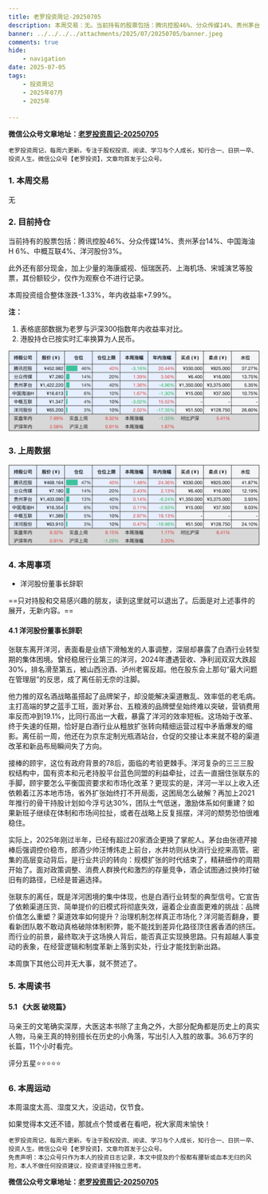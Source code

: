 ```yaml
---
title: 老罗投资周记-20250705
description: 本周交易：无。当前持有的股票包括：腾讯控股46%、分众传媒14%、贵州茅台14%、中国海油H 6%、中概互联4%、洋河股份3%。此外还有部分现金，加上少量的海康威视、恒瑞医药、上海机场、宋城演艺等股票，其份额较少，仅作为观察仓不进行记录。本周投资组合整体涨跌-1.33%，年内收益率+7.99%。
banner: ../../../../attachments/2025/07/20250705/banner.jpeg
comments: true
hide:
    - navigation
date: 2025-07-05
tags:
    - 投资周记
    - 2025年07月
    - 2025年

---
```


__微信公众号文章地址：[老罗投资周记-20250705](https://mp.weixin.qq.com/s/-7n-ibYic_di30RzTpqHIg)__

```
老罗投资周记，每周六更新。专注于股权投资、阅读、学习与个人成长，知行合一、日拱一卒、投资人生。微信公众号【老罗投资】，文章均首发于公众号。
```

### 1. 本周交易

无

### 2. 目前持仓

当前持有的股票包括：腾讯控股46%、分众传媒14%、贵州茅台14%、中国海油H 6%、中概互联4%、洋河股份3%。

此外还有部分现金，加上少量的海康威视、恒瑞医药、上海机场、宋城演艺等股票，其份额较少，仅作为观察仓不进行记录。

本周投资组合整体涨跌<span class="green">-1.33%</span>，年内收益率<span class="red">+7.99%</span>。

**注：**

1. 表格底部数据为老罗与沪深300指数年内收益率对比。
2. 港股持仓已按实时汇率换算为人民币。

![目前持仓](../../../attachments/2025/07/20250705/1.jpg)

### 3. 上周数据

![上周数据](../../../attachments/2025/07/20250705/2.jpg)

### 4. 本周事项

+ 洋河股份董事长辞职

==只对持股和交易感兴趣的朋友，读到这里就可以退出了。后面是对上述事件的展开，无新内容。==

#### 4.1 洋河股份董事长辞职

张联东离开洋河，表面看是业绩下滑触发的人事调整，深层却暴露了白酒行业转型期的集体困境。曾经稳居行业第三的洋河，2024年遭遇营收、净利润双双大跌超30%，排名滑至第五，被山西汾酒、泸州老窖反超。他在股东会上那句“最大问题在管理层”的反思，成了离任前无奈的注脚。

他力推的双名酒战略虽搭起了品牌架子，却没能解决渠道散乱、效率低的老毛病。主打高端的梦之蓝手工班，面对茅台、五粮液的品牌壁垒始终难以突破，营销费用率反而冲到19.1%，比同行高出一大截，暴露了洋河的效率短板。这场始于改革、终于失速的任期，恰好是白酒行业从粗放扩张转向精细运营过程中矛盾爆发的缩影。离任前一周，他还在为京东定制光瓶酒站台，仓促的交接让本来就不稳的渠道改革和新品布局瞬间失了方向。

接棒的顾宇，这位有政府背景的78后，面临的考验更棘手。洋河复杂的三三三股权结构中，国有资本和元老持股平台蓝色同盟的利益牵扯，过去一直捆住张联东的手脚，顾宇要怎么平衡国资要求和市场化改革？更现实的是，洋河一半以上收入还依赖着江苏本地市场，省外扩张始终打不开局面，这困局怎么破解？再加上2021年推行的骨干持股计划如今浮亏达30%，团队士气低迷，激励体系如何重建？如果新班子继续在体制和市场间拉扯，或者在战略上反复摇摆，洋河的颓势恐怕很难稳住。

实际上，2025年刚过半年，已经有超过20家酒企更换了掌舵人。茅台由张德芹接棒后强调控价稳市，郎酒少帅汪博炜走上前台，水井坊则从快消行业挖来高管。密集的高层变动背后，是行业共识的转向：规模扩张的时代结束了，精耕细作的周期开始了。面对政策调整、消费人群换代和激烈的存量竞争，酒企试图通过换帅打破旧有的路径，已经是普遍选择。

张联东的离任，既是洋河困境的集中体现，也是白酒行业转型的典型信号。它宣告了依赖渠道压货、简单提价的旧模式将彻底失效，逼着企业直面更难的挑战：品牌价值怎么重塑？渠道效率如何提升？治理机制怎样真正市场化？洋河能否翻身，要看新团队敢不敢动真格破除体制积弊，能不能找到差异化路径顶住酱香酒的挤压。而行业的前景，最终取决于这场换人背后，能否真正实现换思路。只有超越人事变动的表象，在经营逻辑和制度革新上落到实处，行业才能找到新出路。

本周旗下其他公司并无大事，就不赘述了。

### 5. 本周读书

#### 5.1 《大医 破晓篇》

马亲王的文笔确实深厚，大医这本书除了主角之外，大部分配角都是历史上的真实人物，马亲王真的特别擅长在历史的小角落，写出引人入胜的故事。36.6万字的长篇，11个小时看完。

评分五星⭐️⭐️⭐️⭐️⭐️

### 6. 本周运动

本周温度太高、湿度又大，没运动，仅节食。

如果觉得本文还不错，那就点个赞或者在看吧，祝大家周末愉快！

```
老罗投资周记，每周六更新。专注于股权投资、阅读、学习与个人成长，知行合一、日拱一卒、投资人生。微信公众号【老罗投资】，文章均首发于公众号。
免责声明：本公众号只作为本人的投资日志记录，本文中提及的个股都有腰斩或血本无归的风险，本人不做任何投资建议，投资请坚持独立思考。
```

__微信公众号文章地址：[老罗投资周记-20250705](https://mp.weixin.qq.com/s/-7n-ibYic_di30RzTpqHIg)__